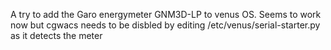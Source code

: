 A try to add the Garo energymeter GNM3D-LP to venus OS.
Seems to work now but cgwacs needs to be disbled by editing /etc/venus/serial-starter.py as it detects the meter


